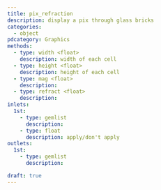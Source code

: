 ```yaml
---
title: pix_refraction
description: display a pix through glass bricks
categories:
  - object
pdcategory: Graphics
methods:
  - type: width <float>
    description: width of each cell
  - type: height <float>
    description: height of each cell
  - type: mag <float>
    description:
  - type: refract <float>
    description: 
inlets:
  1st:
    - type: gemlist
      description:
    - type: float
      description: apply/don't apply
outlets:
  1st:
    - type: gemlist
      description:

draft: true
---
```

